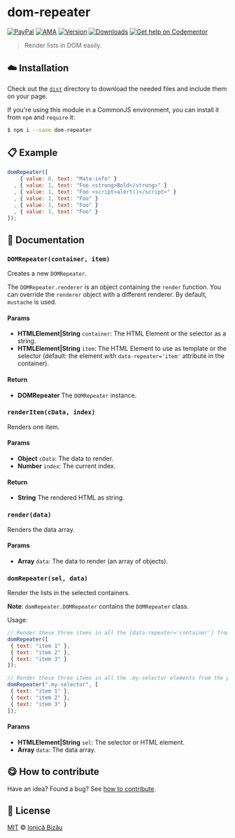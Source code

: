 
# dom-repeater

 [![PayPal](https://img.shields.io/badge/%24-paypal-f39c12.svg)][paypal-donations] [![AMA](https://img.shields.io/badge/ask%20me-anything-1abc9c.svg)](https://github.com/IonicaBizau/ama) [![Version](https://img.shields.io/npm/v/dom-repeater.svg)](https://www.npmjs.com/package/dom-repeater) [![Downloads](https://img.shields.io/npm/dt/dom-repeater.svg)](https://www.npmjs.com/package/dom-repeater) [![Get help on Codementor](https://cdn.codementor.io/badges/get_help_github.svg)](https://www.codementor.io/johnnyb?utm_source=github&utm_medium=button&utm_term=johnnyb&utm_campaign=github)

> Render lists in DOM easily.

## :cloud: Installation


Check out the [`dist`](/dist) directory to download the needed files and include them on your page.

If you're using this module in a CommonJS environment, you can install it from `npm` and `require` it:

```sh
$ npm i --save dom-repeater
```


## :clipboard: Example



```js
domRepeater([
    { value: 0, text: "Mate-info" }
  , { value: 1, text: "Foo <strong>Bold</strong>" }
  , { value: 1, text: "Foo <script>alert()</script>" }
  , { value: 1, text: "Foo" }
  , { value: 1, text: "Foo" }
  , { value: 1, text: "Foo" }
]);
```

## :memo: Documentation


### `DOMRepeater(container, item)`
Creates a new `DOMRepeater`.

The `DOMRepeater.renderer` is an object containing the `render` function.
You can override the `renderer` object with a different renderer. By default, `mustache` is used.

#### Params
- **HTMLElement|String** `container`: The HTML Element or the selector as a string.
- **HTMLElement|String** `item`: The HTML Element to use as template or the selector (default: the element with `data-repeater='item'` attribute in the container).

#### Return
- **DOMRepeater** The `DOMRepeater` instance.

### `renderItem(cData, index)`
Renders one item.

#### Params
- **Object** `cData`: The data to render.
- **Number** `index`: The current index.

#### Return
- **String** The rendered HTML as string.

### `render(data)`
Renders the data array.

#### Params
- **Array** `data`: The data to render (an array of objects).

### `domRepeater(sel, data)`
Render the lists in the selected containers.

**Note**: `domRepeater.DOMRepeater` contains the `DOMRepeater` class.

Usage:

```js
// Render these three items in all the [data-repeater='container'] from the page.
domRepeater([
 { text: "item 1" },
 { text: "item 2" },
 { text: "item 3" }
]);

// Render these three items in all the .my-selector elements from the page.
domRepeater(".my-selector", [
 { text: "item 1" },
 { text: "item 2" },
 { text: "item 3" }
]);
```

#### Params
- **HTMLElement|String** `sel`: The selector or HTML element.
- **Array** `data`: The data array.



## :yum: How to contribute
Have an idea? Found a bug? See [how to contribute][contributing].


## :scroll: License

[MIT][license] © [Ionică Bizău][website]

[paypal-donations]: https://www.paypal.com/cgi-bin/webscr?cmd=_s-xclick&hosted_button_id=RVXDDLKKLQRJW
[donate-now]: http://i.imgur.com/6cMbHOC.png

[license]: http://showalicense.com/?fullname=Ionic%C4%83%20Biz%C4%83u%20%3Cbizauionica%40gmail.com%3E%20(http%3A%2F%2Fionicabizau.net)&year=2016#license-mit
[website]: http://ionicabizau.net
[contributing]: /CONTRIBUTING.md
[docs]: /DOCUMENTATION.md
